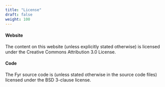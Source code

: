 ```yaml
---
title: "License"
draft: false
weight: 100
---
```


#### Website

The content on this website (unless explicitly stated otherwise) is licensed under the Creative Commons Attribution 3.0 License.

#### Code

The Fyr source code is (unless stated otherwise in the source code files) licensed under the BSD 3-clause license.

